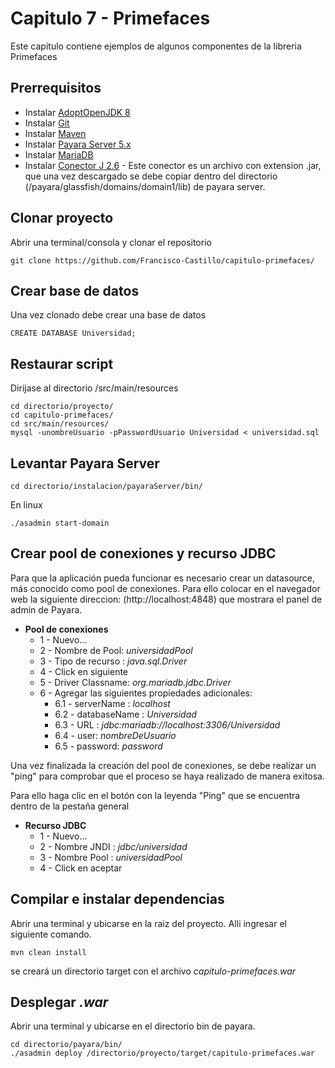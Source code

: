 # Capitulo 7 - Primefaces

Este capitulo contiene ejemplos de algunos componentes de la libreria Primefaces

## Prerrequisitos

* Instalar [AdoptOpenJDK 8](https://adoptopenjdk.net/)
* Instalar [Git](https://git-scm.com/)
* Instalar [Maven](https://maven.apache.org/)
* Instalar [Payara Server 5.x](https://www.payara.fish/products/downloads/#community)
* Instalar [MariaDB](https://mariadb.com/)
* Instalar [Conector J 2.6](https://downloads.mariadb.org/connector-java/) - Este conector es un archivo con extension .jar, que una vez descargado se debe copiar dentro del directorio (/payara/glassfish/domains/domain1/lib) de payara server.

## Clonar proyecto

Abrir una terminal/consola y clonar el repositorio

```
git clone https://github.com/Francisco-Castillo/capitulo-primefaces/
```
## Crear base de datos

Una vez clonado debe crear una base de datos

```
CREATE DATABASE Universidad;
```

## Restaurar script 

Dirijase al directorio /src/main/resources

```
cd directorio/proyecto/
cd capitulo-primefaces/
cd src/main/resources/
mysql -unombreUsuario -pPasswordUsuario Universidad < universidad.sql
```
## Levantar Payara Server

```
cd directorio/instalacion/payaraServer/bin/
```
En linux

```
./asadmin start-domain
```
## Crear pool de conexiones y recurso JDBC
Para que la aplicación pueda funcionar es necesario crear un datasource, más conocido como pool de conexiones. Para ello colocar en el navegador web la siguiente direccion: (http://localhost:4848) que mostrara el panel de admin de Payara.

* **Pool de conexiones**
  * 1 - Nuevo...
  * 2 - Nombre de Pool: *universidadPool*
  * 3 - Tipo de recurso : *java.sql.Driver*
  * 4 - Click en siguiente
  * 5 - Driver Classname:  *org.mariadb.jdbc.Driver*
  * 6 - Agregar las siguientes propiedades adicionales: 
    * 6.1 - serverName : *localhost*
    * 6.2 - databaseName : *Universidad*
    * 6.3 - URL : *jdbc:mariadb://localhost:3306/Universidad*
    * 6.4 - user: *nombreDeUsuario*
    * 6.5 - password: *password*
    
Una vez finalizada la creación del pool de conexiones, se debe realizar un "ping" para comprobar que el proceso se haya realizado de manera exitosa.

Para ello haga clic en el botón con la leyenda "Ping" que se encuentra dentro de la pestaña general 
    
* **Recurso JDBC**
  * 1 - Nuevo...
  * 2 - Nombre JNDI :     *jdbc/universidad*
  * 3 - Nombre Pool : *universidadPool*
  * 4 - Click en aceptar
  
## Compilar e instalar dependencias

Abrir una terminal y ubicarse en la raiz del proyecto. Alli ingresar el siguiente comando.

```
mvn clean install
```
se creará un directorio target con el archivo *capitulo-primefaces.war*
  
## Desplegar *.war*
Abrir una terminal y ubicarse en el directorio bin de payara.
```
cd directorio/payara/bin/
./asadmin deploy /directorio/proyecto/target/capitulo-primefaces.war
```



